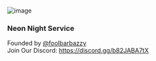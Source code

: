 ![image](https://i.ibb.co/PwgkQzz/smaal.png)
### Neon Night Service
Founded by [@foolbarbazzy](https://github.com/foolbarbazzy)<br>
Join Our Discord: https://discord.gg/b82JABA7tX<br>
<br>

